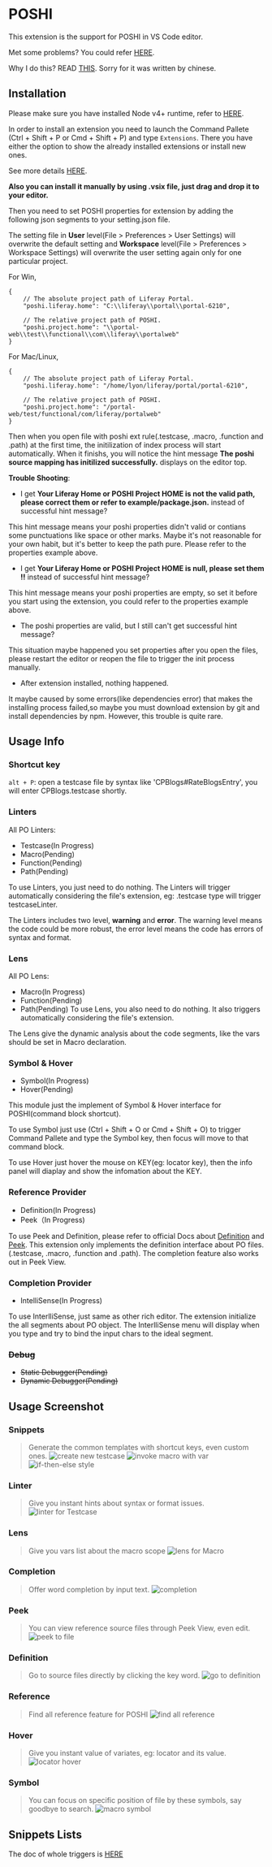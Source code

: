 # POSHI

This extension is the support for POSHI in VS Code editor. 

Met some problems? You could refer [HERE](https://github.com/haoliangwu/vscode-poshi/wiki/Snippets-List-Doc).

Why I do this? READ [THIS](./INSPIRATION.md). Sorry for it was written by chinese.

## Installation
Please make sure you have installed Node v4+ runtime, refer to [HERE](https://nodejs.org/en/).

In order to install an extension you need to launch the Command Pallete (Ctrl + Shift + P or Cmd + Shift + P) and type `Extensions`. There you have either the option to show the already installed extensions or install new ones.

See more details [HERE](https://marketplace.visualstudio.com/items?itemName=lyon.POSHI).

**Also you can install it manually by using .vsix file, just drag and drop it to your editor.**

Then you need to set POSHI properties for extension by adding the following json segments to your setting.json file. 

The setting file in **User** level(File > Preferences > User Settings) will overwrite the default setting and **Workspace** level(File > Preferences > Workspace Settings) will overwrite the user setting again only for one particular project.

For Win, 
```
{
    // The absolute project path of Liferay Portal.
    "poshi.liferay.home": "C:\\liferay\\portal\\portal-6210",

    // The relative project path of POSHI.
	"poshi.project.home": "\\portal-web\\test\\functional\\com\\liferay\\portalweb"
}
```
For Mac/Linux,
```
{
	// The absolute project path of Liferay Portal.
	"poshi.liferay.home": "/home/lyon/liferay/portal/portal-6210",

	// The relative project path of POSHI.
	"poshi.project.home": "/portal-web/test/functional/com/liferay/portalweb"
}
```

Then when you open file with poshi ext rule(.testcase, .macro, .function and .path) at the first time, the initilization of index process will start automatically. When it finishs, you will notice the hint message **The poshi source mapping has initilized successfully.** displays on the editor top.

**Trouble Shooting**:
* I get **Your Liferay Home or POSHI Project HOME is not the valid path, please correct them or refer to example/package.json.** instead of successful hint message?

This hint message means your poshi properties didn't valid or contians some punctuations like space or other marks. Maybe it's not reasonable for your own habit, but it's better to keep the path pure. Please refer to the properties example above.

* I get **Your Liferay Home or POSHI Project HOME is null, please set them !!** instead of successful hint message?

This hint message means your poshi properties are empty, so set it before you start using the extension, you could refer to the properties example above.

* The poshi properties are valid, but I still can't get successful hint message?

This situation maybe happened you set properties after you open the files, please restart the editor or reopen the file to trigger the init process manually. 

* After extension installed, nothing happened.

It maybe caused by some errors(like dependencies error) that makes the installing process failed,so maybe you must download extension by git and install dependencies by npm. However, this trouble is quite rare.


## Usage Info
### Shortcut key
``alt + P``: open a testcase file by syntax like 'CPBlogs#RateBlogsEntry', you will enter CPBlogs.testcase shortly.

### Linters
All PO Linters:
* Testcase(In Progress)
* Macro(Pending)
* Function(Pending)
* Path(Pending)

To use Linters, you just need to do nothing. The Linters will trigger automatically considering the file's extension, eg: .testcase type will trigger testcaseLinter.

The Linters includes two level, **warning** and **error**. The warning level means the code could be more robust, the error level means the code has errors of syntax and format. 

### Lens
All PO Lens:
* Macro(In Progress)
* Function(Pending)
* Path(Pending)
To use Lens, you also need to do nothing. It also triggers automatically considering the file's extension.

The Lens give the dynamic analysis about the code segments, like the vars should be set in Macro declaration. 

### Symbol & Hover
* Symbol(In Progress)
* Hover(Pending)

This module just the implement of Symbol & Hover interface for POSHI(command block shortcut). 

To use Symbol just use (Ctrl + Shift + O or Cmd + Shift + O) to trigger Command Pallete and type the Symbol key, then focus will move to that command block. 

To use Hover just hover the mouse on KEY(eg: locator key), then the info panel will diaplay and show the infomation about the KEY.

### Reference Provider
* Definition(In Progress)
* Peek（In Progress)

To use Peek and Definition, please refer to official Docs about [Definition][1] and [Peek][2]. This extension only implements the definition interface about PO files.(.testcase, .macro, .function and .path). The completion feature also works out in Peek View.

### Completion Provider
* IntelliSense(In Progress)

To use InterlliSense, just same as other rich editor. The extension initialize the all segments about PO object. The InterlliSense menu will display when you type and try to bind the input chars to the ideal segment.

### ~~Debug~~
* ~~Static Debugger(Pending)~~
* ~~Dynamic Debugger(Pending)~~

## Usage Screenshot
### Snippets
> Generate the common templates with shortcut keys, even custom ones.
![create new testcase](images/snippet1.gif)
![invoke macro with var](images/snippet2.gif)
![if-then-else style](images/snippet3.gif)

### Linter
> Give you instant hints about syntax or format issues.
![linter for Testcase](images/linter.gif)

### Lens
> Give you vars list about the macro scope
![lens for Macro](images/lens.gif)

### Completion
> Offer word completion by input text.
![completion](images/completion.gif)

### Peek
> You can view reference source files through Peek View, even edit.
![peek to file](images/peek.gif)

### Definition
> Go to source files directly by clicking the key word.
![go to definition](images/definition.gif)

### Reference
> Find all reference feature for POSHI
![find all reference](images/reference.gif)

### Hover
> Give you instant value of variates, eg: locator and its value.
![locator hover](images/hover.gif)

### Symbol
> You can focus on specific position of file by these symbols, say goodbye to search.
![macro symbol](images/symbol.gif)

## Snippets Lists

The doc of whole triggers is [HERE](https://github.com/haoliangwu/vscode-poshi/wiki/Snippets-List-Doc)

[1]: https://code.visualstudio.com/docs/editor/editingevolved#_go-to-definition
[2]: https://code.visualstudio.com/docs/editor/editingevolved#_peek